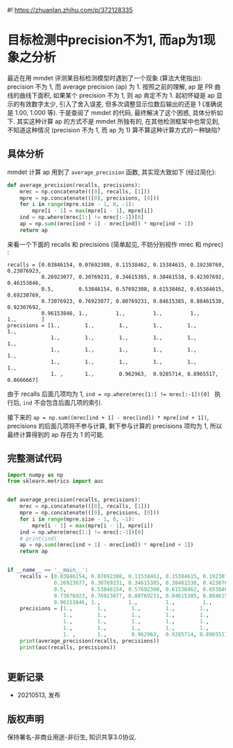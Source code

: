 #! https://zhuanlan.zhihu.com/p/372128335
# 目标检测中precision不为1, 而ap为1现象之分析
最近在用 mmdet 评测某目标检测模型时遇到了一个现象 (算法大佬指出): precision 不为 1, 而 average precision (ap) 为 1. 按照之前的理解, ap 是 PR 曲线的曲线下面积, 如果某个 precision 不为 1, 则 ap 肯定不为 1. 起初怀疑是 ap 显示的有效数字太少, 引入了舍入误差, 但多次调整显示位数后输出的还是 1 (准确说是 1.00, 1.000 等). 于是查阅了 mmdet 的代码, 最终解决了这个困惑, 具体分析如下. 其实这种计算 ap 的方式不是 mmdet 所独有的, 在其他检测框架中也常见到, 不知道这种情况 (precision 不为 1, 而 ap 为 1) 算不算这种计算方式的一种缺陷? 

## 具体分析
mmdet 计算 ap 用到了 `average_precision` 函数, 其实现大致如下 (经过简化):
```python
def average_precision(recalls, precisions):
    mrec = np.concatenate(([0], recalls, [1]))
    mpre = np.concatenate(([0], precisions, [0]))
    for i in range(mpre.size - 1, 0, -1):
        mpre[i - 1] = max(mpre[i - 1], mpre[i])
    ind = np.where(mrec[1:] != mrec[:-1])[0] 
    ap = np.sum((mrec[ind + 1] - mrec[ind]) * mpre[ind + 1])
    return ap
```

来看一个下面的 recalls 和 precisions (简单起见, 不妨分别视作 mrec 和 mprec) : 
```
recalls = [0.03846154, 0.07692308, 0.11538462, 0.15384615, 0.19230769, 0.23076923,
           0.26923077, 0.30769231, 0.34615385, 0.38461538, 0.42307692, 0.46153846,
           0.5,        0.53846154, 0.57692308, 0.61538462, 0.65384615, 0.69230769,
           0.73076923, 0.76923077, 0.80769231, 0.84615385, 0.88461538, 0.92307692,
           0.96153846, 1.,         1.,         1.,         1.,         1.,        ]
precisions = [1.,        1.,        1.,        1.,        1.,        1.,
              1.,        1.,        1.,        1.,        1.,        1.,
              1.,        1.,        1.,        1.,        1.,        1.,
              1.,        1.,        1.,        1.,        1.,        1.,
              1. ,       1.,        0.962963,  0.9285714, 0.8965517, 0.8666667]
```
由于 recalls 后面几项均为 1, `ind = np.where(mrec[1:] != mrec[:-1])[0] ` 执行后,  `ind` 不会包含后面几项的索引.

接下来的 `ap = np.sum((mrec[ind + 1] - mrec[ind]) * mpre[ind + 1])`, precisions 的后面几项将不参与计算, 剩下参与计算的 precisions 项均为 1, 所以最终计算得到的 ap 存在为 1 的可能.


## 完整测试代码
```python
import numpy as np
from sklearn.metrics import auc


def average_precision(recalls, precisions):
    mrec = np.concatenate(([0], recalls, [1]))
    mpre = np.concatenate(([0], precisions, [0]))
    for i in range(mpre.size - 1, 0, -1):
        mpre[i - 1] = max(mpre[i - 1], mpre[i])
    ind = np.where(mrec[1:] != mrec[:-1])[0] 
    # print(ind)
    ap = np.sum((mrec[ind + 1] - mrec[ind]) * mpre[ind + 1])
    return ap


if __name__ == '__main__':
    recalls = [0.03846154, 0.07692308, 0.11538462, 0.15384615, 0.19230769, 0.23076923,
               0.26923077, 0.30769231, 0.34615385, 0.38461538, 0.42307692, 0.46153846,
               0.5,        0.53846154, 0.57692308, 0.61538462, 0.65384615, 0.69230769,
               0.73076923, 0.76923077, 0.80769231, 0.84615385, 0.88461538, 0.92307692,
               0.96153846, 1.,         1.,         1.,         1.,         1.,        ]
    precisions = [1.,        1.,        1.,        1.,        1.,        1.,
                  1.,        1.,        1.,        1.,        1.,        1., 
                  1.,        1.,        1.,        1.,        1.,        1.,
                  1.,        1.,        1.,        1.,        1.,        1., 
                  1. ,       1.,        0.962963,  0.9285714, 0.8965517, 0.8666667]
    print(average_precision(recalls, precisions))
    print(auc(recalls, precisions))
    
```

## **更新记录**
- 20210513, 发布

## **版权声明**
保持署名-非商业用途-非衍生, 知识共享3.0协议.  

